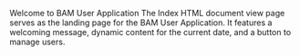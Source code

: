 Welcome to BAM User Application
The Index HTML document view page serves as the landing page for the BAM User Application. It features a welcoming message, dynamic content for the current date, and a button to manage users.

